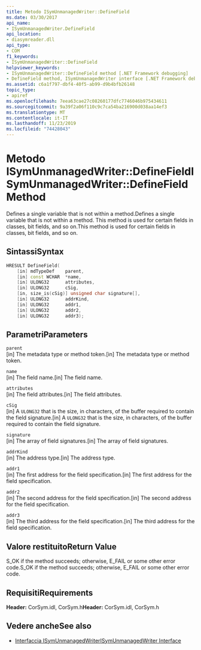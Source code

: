 ```yaml
---
title: Metodo ISymUnmanagedWriter::DefineField
ms.date: 03/30/2017
api_name:
- ISymUnmanagedWriter.DefineField
api_location:
- diasymreader.dll
api_type:
- COM
f1_keywords:
- ISymUnmanagedWriter::DefineField
helpviewer_keywords:
- ISymUnmanagedWriter::DefineField method [.NET Framework debugging]
- DefineField method, ISymUnmanagedWriter interface [.NET Framework debugging]
ms.assetid: c6a1f797-dbf4-40f5-ab99-d9b4bfb26148
topic_type:
- apiref
ms.openlocfilehash: 7eea63cae27c08260177dfc7746046b975434611
ms.sourcegitcommit: 9a39f2a06f110c9c7ca54ba216900d038aa14ef3
ms.translationtype: MT
ms.contentlocale: it-IT
ms.lasthandoff: 11/23/2019
ms.locfileid: "74428043"
---
```

# <a name="isymunmanagedwriterdefinefield-method"></a><span data-ttu-id="22eab-102">Metodo ISymUnmanagedWriter::DefineField</span><span class="sxs-lookup"><span data-stu-id="22eab-102">ISymUnmanagedWriter::DefineField Method</span></span>
<span data-ttu-id="22eab-103">Defines a single variable that is not within a method.</span><span class="sxs-lookup"><span data-stu-id="22eab-103">Defines a single variable that is not within a method.</span></span> <span data-ttu-id="22eab-104">This method is used for certain fields in classes, bit fields, and so on.</span><span class="sxs-lookup"><span data-stu-id="22eab-104">This method is used for certain fields in classes, bit fields, and so on.</span></span>  
  
## <a name="syntax"></a><span data-ttu-id="22eab-105">Sintassi</span><span class="sxs-lookup"><span data-stu-id="22eab-105">Syntax</span></span>  
  
```cpp  
HRESULT DefineField(  
    [in] mdTypeDef    parent,  
    [in] const WCHAR  *name,  
    [in] ULONG32      attributes,  
    [in] ULONG32      cSig,  
    [in, size_is(cSig)] unsigned char signature[],  
    [in] ULONG32      addrKind,  
    [in] ULONG32      addr1,  
    [in] ULONG32      addr2,  
    [in] ULONG32      addr3);  
```  
  
## <a name="parameters"></a><span data-ttu-id="22eab-106">Parametri</span><span class="sxs-lookup"><span data-stu-id="22eab-106">Parameters</span></span>  
 `parent`  
 <span data-ttu-id="22eab-107">[in] The metadata type or method token.</span><span class="sxs-lookup"><span data-stu-id="22eab-107">[in] The metadata type or method token.</span></span>  
  
 `name`  
 <span data-ttu-id="22eab-108">[in] The field name.</span><span class="sxs-lookup"><span data-stu-id="22eab-108">[in] The field name.</span></span>  
  
 `attributes`  
 <span data-ttu-id="22eab-109">[in] The field attributes.</span><span class="sxs-lookup"><span data-stu-id="22eab-109">[in] The field attributes.</span></span>  
  
 `cSig`  
 <span data-ttu-id="22eab-110">[in] A `ULONG32` that is the size, in characters, of the buffer required to contain the field signature.</span><span class="sxs-lookup"><span data-stu-id="22eab-110">[in] A `ULONG32` that is the size, in characters, of the buffer required to contain the field signature.</span></span>  
  
 `signature`  
 <span data-ttu-id="22eab-111">[in] The array of field signatures.</span><span class="sxs-lookup"><span data-stu-id="22eab-111">[in] The array of field signatures.</span></span>  
  
 `addrKind`  
 <span data-ttu-id="22eab-112">[in] The address type.</span><span class="sxs-lookup"><span data-stu-id="22eab-112">[in] The address type.</span></span>  
  
 `addr1`  
 <span data-ttu-id="22eab-113">[in] The first address for the field specification.</span><span class="sxs-lookup"><span data-stu-id="22eab-113">[in] The first address for the field specification.</span></span>  
  
 `addr2`  
 <span data-ttu-id="22eab-114">[in] The second address for the field specification.</span><span class="sxs-lookup"><span data-stu-id="22eab-114">[in] The second address for the field specification.</span></span>  
  
 `addr3`  
 <span data-ttu-id="22eab-115">[in] The third address for the field specification.</span><span class="sxs-lookup"><span data-stu-id="22eab-115">[in] The third address for the field specification.</span></span>  
  
## <a name="return-value"></a><span data-ttu-id="22eab-116">Valore restituito</span><span class="sxs-lookup"><span data-stu-id="22eab-116">Return Value</span></span>  
 <span data-ttu-id="22eab-117">S_OK if the method succeeds; otherwise, E_FAIL or some other error code.</span><span class="sxs-lookup"><span data-stu-id="22eab-117">S_OK if the method succeeds; otherwise, E_FAIL or some other error code.</span></span>  
  
## <a name="requirements"></a><span data-ttu-id="22eab-118">Requisiti</span><span class="sxs-lookup"><span data-stu-id="22eab-118">Requirements</span></span>  
 <span data-ttu-id="22eab-119">**Header:** CorSym.idl, CorSym.h</span><span class="sxs-lookup"><span data-stu-id="22eab-119">**Header:** CorSym.idl, CorSym.h</span></span>  
  
## <a name="see-also"></a><span data-ttu-id="22eab-120">Vedere anche</span><span class="sxs-lookup"><span data-stu-id="22eab-120">See also</span></span>

- [<span data-ttu-id="22eab-121">Interfaccia ISymUnmanagedWriter</span><span class="sxs-lookup"><span data-stu-id="22eab-121">ISymUnmanagedWriter Interface</span></span>](../../../../docs/framework/unmanaged-api/diagnostics/isymunmanagedwriter-interface.md)
